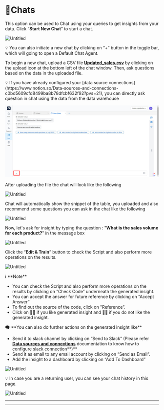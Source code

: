 # 💬Chats

This option can be used to Chat using your queries to get insights from your data. Click “**Start New Chat**” to start a chat.

![Untitled](%F0%9F%92%ACChats%20ff88152b38a845088b27e6765d040be6/Untitled.png)

<aside>
💡 You can also initiate a new chat by clicking on “+” button in the toggle bar, which will going to open a Default Chat Agent.

</aside>

To begin a new chat, upload a CSV file **[Updated_sales.csv](https://www.kaggle.com/datasets/deepanshuverma0154/sales-dataset-of-ecommerce-electronic-products)** by clicking on the upload icon at the bottom left of the chat window. Then, ask questions based on the data in the uploaded file.

<aside>
💡 If you have already configured your [data source connections](https://www.notion.so/Data-sources-and-connections-c0bd5609cfd8499ba8b78dfcbf632f92?pvs=21), you can directly ask question in chat using the data from the data warehouse

</aside>

![Untitled](Onboarding%20Document%207638ee64ac224389a739987a14f3a35d/Untitled.png)

After uploading the file the chat will look like the following

![Untitled](%F0%9F%92%ACChats%20ff88152b38a845088b27e6765d040be6/Untitled%201.png)

Chat will automatically show the snippet of the table, you uploaded and also recommend some questions you can ask in the chat like the following

![Untitled](%F0%9F%92%ACChats%20ff88152b38a845088b27e6765d040be6/Untitled%202.png)

Now, let's ask for insight by typing the question  : "**What is the sales volume for each product?**" in the message box

![Untitled](%F0%9F%92%ACChats%20ff88152b38a845088b27e6765d040be6/Untitled%203.png)

Click the “**Edit & Train**” button to check the Script and also perform more operations on the results.

![Untitled](%F0%9F%92%ACChats%20ff88152b38a845088b27e6765d040be6/Untitled%204.png)

<aside>
ℹ️ **Note**

- You can check the Script and also perform more operations on the results by clicking on “Check Code” underneath the generated insight.
- You can accept the answer for future reference by clicking on “Accept Answer”
- To find out the source of the code, click on "Reference”.
- Click on 👍🏻 if you like generated insight and 👎🏻 if you do not like the generated insight.
</aside>

<aside>
🗨️ **You can also do further actions on the generated insight like**

- Send it to slack channel by clicking on “Send to Slack” (Please refer **[Data sources and connections](https://www.notion.so/Data-sources-and-connections-c0bd5609cfd8499ba8b78dfcbf632f92?pvs=21)** documentation to know how to configure slack connection**)**
- Send it as email to any email account by clicking on “Send as Email”.
- Add the insight to a dashboard by clicking on “Add To Dashboard”
</aside>

![Untitled](%F0%9F%92%ACChats%20ff88152b38a845088b27e6765d040be6/Untitled%205.png)

<aside>
💡 In case you are a returning user, you can see your chat history in this page.

</aside>

![Untitled](%F0%9F%92%ACChats%20ff88152b38a845088b27e6765d040be6/Untitled%206.png)

---

---